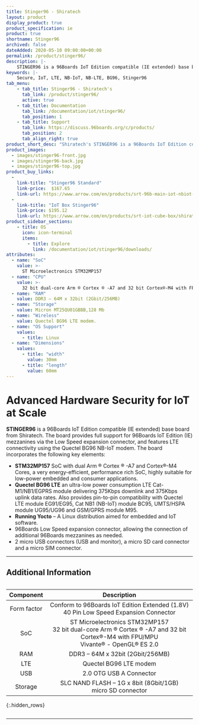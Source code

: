 ```yaml
---
title: Stinger96 - Shiratech
layout: product
display_product: true
product_specification: ie
product: true
shortname: Stinger96
archived: false
dateAdded: 2020-05-10 09:00:00+00:00
permalink: /product/stinger96/
description: |-
    STINGER96 is a 96Boards IoT Edition compatible (IE extended) base board from Shiratech. The board provides full support for 96Boards IoT Edition (IE) mezzanines via the Low Speed expansion connector, and features LTE connectivity using the Quectel BG96 NB-IoT modem. Quectel BG96 LTE, an ultra-low power consumption LTE Cat-M1/NB1/EGPRS module delivering 375Kbps downlink and 375Kbps uplink data rates. Also provides pin-to-pin compatibility with Quectel LTE module EG91/EG95, Cat NB1 (NB-IoT) module BC95, UMTS/HSPA module UG95/UG96 and GSM/GPRS module M95.
keywords: |-
    Secure, IoT, LTE, NB-IoT, NB-LTE, BG96, Stinger96
tab_menu:
    - tab_title: Stinger96 - Shiratech's
      tab_link: /product/stinger96/
      active: true
    - tab_title: Documentation
      tab_link: /documentation/iot/stinger96/
      tab_position: 1
    - tab_title: Support
      tab_link: https://discuss.96boards.org/c/products/
      tab_position: 2
      tab_align_right: true
product_short_desc: "Shiratech's STINGER96 is a 96Boards IoT Edition compatible (IE extended) base board from Shiratech. The board provides full support for 96Boards IoT Edition (IE) mezzanines via the Low Speed expansion connector, and features LTE connectivity using the Quectel BG96 NB-IoT modem."
product_images:
  - images/stinger96-front.jpg
  - images/stinger96-back.jpg
  - images/stinger96-top.jpg
product_buy_links:
  -
    link-title: "Stinger96 Standard"
    link-price:  $167.65
    link-url: https://www.arrow.com/en/products/srt-96b-main-iot-nbiot-stm-mp157/shiratech
  -
    link-title: "IoT Box Stinger96"
    link-price: $195.12
    link-url: https://www.arrow.com/en/products/srt-iot-cube-box/shiratech
product_sidebar_sections:
    - title: OS
      icon: icon-terminal
      items:
        - title: Explore
          link: /documentation/iot/stinger96/downloads/
attributes:
  - name: "SoC"
    value: >-
      ST Microelectronics STM32MP157
  - name: "CPU"
    value: >-
      32 bit dual-core Arm ® Cortex ® -A7 and 32 bit Cortex®-M4 with FPU/MPU
  - name: "RAM"
    value: DDR3 – 64M x 32bit (2Gbit/256MB)
  - name: "Storage"
    value: Micron MT25QU01GBBB,128 Mb
  - name: "Wireless"
    value: Quectel BG96 LTE modem.
  - name: "OS Support"
    values:
      - title: Linux
  - name: "Dimensions"
    values:
      - title: "width"
        value: 30mm
      - title: "length"
        value: 60mm
---
```


# Advanced Hardware Security for IoT at Scale

**STINGER96** is a 96Boards IoT Edition compatible (IE extended) base board from Shiratech. The board provides full support for 96Boards IoT Edition (IE) mezzanines via the Low Speed expansion connector, and features LTE connectivity using the Quectel BG96 NB-IoT modem.
The board incorporates the following key elements:
- **STM32MP157** SoC with dual Arm ® Cortex ® -A7 and Cortex®-M4 Cores, a very energy-efficient, performance rich SoC, highly suitable for low-power embedded and consumer applications.
- **Quectel BG96 LTE** an ultra-low power consumption LTE Cat-M1/NB1/EGPRS module delivering 375Kbps downlink and 375Kbps uplink data rates. Also provides pin-to-pin compatibility with Quectel LTE module EG91/EG95, Cat NB1 (NB-IoT) module BC95, UMTS/HSPA module UG95/UG96 and GSM/GPRS module M95.
- **Running Yocto** – A Linux distribution aimed for embedded and IoT software.
- 96Boards Low Speed expansion connector, allowing the connection of additional 96Boards mezzanines as needed.
- 2 micro USB connectors (USB and monitor), a micro SD card connector and a micro SIM connector.

***

## Additional Information
<div style="overflow-x:scroll;" markdown="1">


| Component | Description |
|:---------:|:-----------:|
| Form factor | Conform to 96Boards IoT Edition Extended (1.8V)<br>40 Pin Low Speed Expansion Connector |
| SoC | ST Microelectronics STM32MP157<br>32 bit dual-core Arm ® Cortex ® -A7 and 32 bit Cortex®-M4 with FPU/MPU<br>Vivante® - OpenGL® ES 2.0 |
| RAM | DDR3 – 64M x 32bit (2Gbit/256MB) |
| LTE | Quectel BG96 LTE modem |
| USB | 2.0 OTG USB A Connector |
| Storage | SLC NAND FLASH – 1G x 8bit (8Gbit/1GB) <br> micro SD connector |

{:.hidden_rows}

</div>

***
